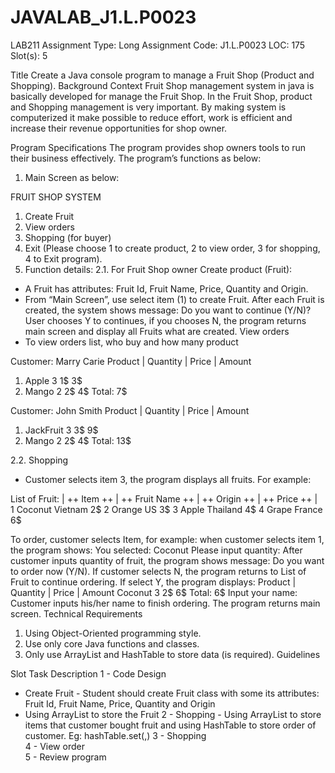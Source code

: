 # JAVALAB_J1.L.P0023


LAB211 Assignment	Type:	Long Assignment
	Code:	J1.L.P0023
	LOC:	175
	Slot(s):	5

Title 
  Create a Java console program to manage a Fruit Shop (Product and Shopping).
Background Context
Fruit Shop management system in java is basically developed for manage the Fruit Shop. In the Fruit Shop, product and Shopping management is very important. By making system is computerized it make possible to reduce effort, work is efficient and increase their revenue opportunities for shop owner.

Program Specifications
The program provides shop owners tools to run their business effectively. The program’s functions as below:

1.	Main Screen as below:

FRUIT SHOP SYSTEM
1.	Create Fruit
2.	View orders
3.	Shopping (for buyer)
4.	Exit
 (Please choose 1 to create product, 2 to view order, 3 for shopping, 4 to Exit program).
2.	Function details:
2.1.	 For Fruit Shop owner 
Create product (Fruit): 
-	A Fruit has attributes: Fruit Id, Fruit Name, Price, Quantity and Origin.
-	From “Main Screen”, use select item (1) to create Fruit. After each Fruit is created, the system shows message: Do you want to continue (Y/N)? User chooses Y to continues, if you chooses N, the program returns main screen and display all Fruits what are created.
View orders
-	To view orders list, who buy and how many product

Customer: Marry Carie
Product | Quantity | Price | Amount
1. Apple       3	          1$	3$
2. Mango     2               2$              4$
Total: 7$

Customer: John Smith
Product | Quantity | Price | Amount
1. JackFruit       3          3$	9$
2. Mango          2          2$              4$
Total: 13$


2.2.	Shopping
-	Customer selects item 3, the program displays all fruits. For example:

List of Fruit:
| ++ Item ++ | ++ Fruit Name ++ | ++ Origin ++ | ++ Price ++ |  	
           1 		Coconut	      Vietnam	      2$
           2 		Orange		      US		      3$
           3 		Apple		      Thailand	      4$
           4 		Grape		      France	      6$
	
To order, customer selects Item, for example: when customer selects item 1, the program shows:
You selected: Coconut
Please input quantity: 
After customer inputs quantity of fruit, the program shows message: Do you want to order now (Y/N). If customer selects N, the program returns to List of Fruit to continue ordering. If select Y, the program displays:
 Product | Quantity | Price | Amount
 Coconut       3	          2$	6$
Total: 6$
Input your name: 
Customer inputs his/her name to finish ordering. The program returns main screen.
Technical Requirements
1. Using Object-Oriented programming style.
2. Use only core Java functions and classes.
3. Only use ArrayList and HashTable to store data (is required).
Guidelines

Slot	Task	Description
1	-	Code Design
-	Create Fruit	-	Student should create Fruit class with some its attributes: Fruit Id, Fruit Name, Price, Quantity and Origin
-	Using ArrayList to store the Fruit
2	-	Shopping	-	Using ArrayList to store items that customer bought fruit and using HashTable to store order of customer.
Eg: hashTable.set(<customer name>,<list of items bought>)
3	-	Shopping	
4	-	View order	
5	-	Review program	


